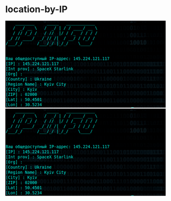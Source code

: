 # location-by-IP

<img src="https://github.com/Dmitriy-1986/location-by-IP/blob/main/result.png">

<img src="https://github.com/Dmitriy-1986/location-by-IP/blob/main/result.png">
